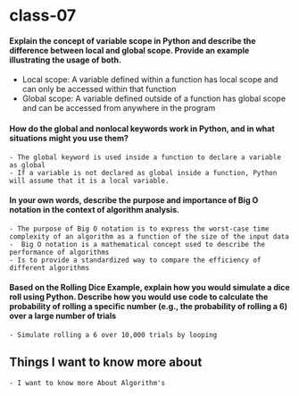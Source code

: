 # class-07


#### Explain the concept of variable scope in Python and describe the difference between local and global scope. Provide an example illustrating the usage of both.
 - Local scope: A variable defined within a function has local scope and can only be accessed within that function
 - Global scope: A variable defined outside of a function has global scope and can be accessed from anywhere in the program


#### How do the global and nonlocal keywords work in Python, and in what situations might you use them?
    - The global keyword is used inside a function to declare a variable as global
    - If a variable is not declared as global inside a function, Python will assume that it is a local variable.

#### In your own words, describe the purpose and importance of Big O notation in the context of algorithm analysis.
    - The purpose of Big O notation is to express the worst-case time complexity of an algorithm as a function of the size of the input data
    -  Big O notation is a mathematical concept used to describe the performance of algorithms
    - Is to provide a standardized way to compare the efficiency of different algorithms

#### Based on the Rolling Dice Example, explain how you would simulate a dice roll using Python. Describe how you would use code to calculate the probability of rolling a specific number (e.g., the probability of rolling a 6) over a large number of trials
    - Simulate rolling a 6 over 10,000 trials by looping


## Things I want to know more about
    - I want to know more About Algorithm's 